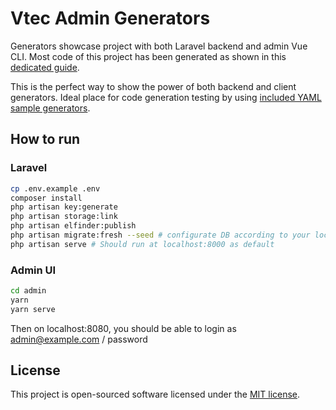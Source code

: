 # Vtec Admin Generators

Generators showcase project with both Laravel backend and admin Vue CLI. Most code of this project has been generated as shown in this [dedicated guide](https://vtec.okami101.io/guide/generators.html).

This is the perfect way to show the power of both backend and client generators. Ideal place for code generation testing by using [included YAML sample generators](admin/generators).

## How to run

### Laravel

```bash
cp .env.example .env
composer install
php artisan key:generate
php artisan storage:link
php artisan elfinder:publish
php artisan migrate:fresh --seed # configurate DB according to your local before inside .env
php artisan serve # Should run at localhost:8000 as default
```

### Admin UI

```bash
cd admin
yarn
yarn serve
```

Then on localhost:8080, you should be able to login as admin@example.com / password

## License

This project is open-sourced software licensed under the [MIT license](https://adr1enbe4udou1n.mit-license.org).
